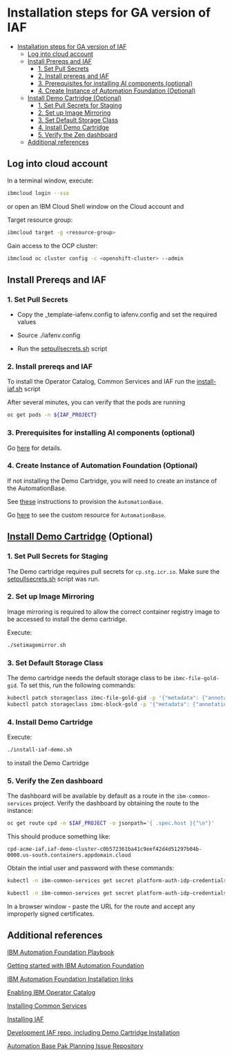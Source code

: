 # Installation steps for GA version of IAF

- [Installation steps for GA version of IAF](#installation-steps-for-ga-version-of-iaf)
  - [Log into cloud account](#log-into-cloud-account)
  - [Install Prereqs and IAF](#install-prereqs-and-iaf)
    - [1. Set Pull Secrets](#1-set-pull-secrets)
    - [2. Install prereqs and IAF](#2-install-prereqs-and-iaf)
    - [3. Prerequisites for installing AI components (optional)](#3-prerequisites-for-installing-ai-components-optional)
    - [4. Create Instance of Automation Foundation (Optional)](#4-create-instance-of-automation-foundation-optional)
  - [Install Demo Cartridge (Optional)](#install-demo-cartridge-optional)
    - [1. Set Pull Secrets for Staging](#1-set-pull-secrets-for-staging)
    - [2. Set up Image Mirroring](#2-set-up-image-mirroring)
    - [3. Set Default Storage Class](#3-set-default-storage-class)
    - [4. Install Demo Cartridge](#4-install-demo-cartridge)
    - [5. Verify the Zen dashboard](#5-verify-the-zen-dashboard)
  - [Additional references](#additional-references)
  
## Log into cloud account

In a terminal window, execute:

```bash
ibmcloud login --sso
```

or open an IBM Cloud Shell window on the Cloud account and

Target resource group:

```bash
ibmcloud target -g <resource-group>
```

Gain access to the OCP cluster:

```bash
ibmcloud oc cluster config -c <openshift-cluster> --admin
```

## Install Prereqs and IAF

### 1. Set Pull Secrets

- Copy the _template-iafenv.config to iafenv.config and set the required values

- Source ./iafenv.config

- Run the [setpullsecrets.sh](./setpullsecrets.sh) script
  
### 2. Install prereqs and IAF

To install the Operator Catalog, Common Services and IAF run the [install-iaf.sh](./install-iaf.sh) script

After several minutes, you can verify that the pods are running

```bash
oc get pods -n ${IAF_PROJECT}
```

### 3. Prerequisites for installing AI components (optional)

Go [here](https://www.ibm.com/docs/en/automationfoundation/1.0_ent?topic=installing-prerequisites#prerequisites-for-installing-ai-components) for details.

### 4. Create Instance of Automation Foundation (Optional)

If not installing the Demo Cartridge, you will need to create an instance of the AutomationBase.

See [these](https://pages.github.ibm.com/automation-base-pak/abp-playbook/planning-install/install-ui-driven#creating-an-instance-of-ibm-automation-foundation) instructions to provision the `AutomationBase`.

Go [here](https://pages.github.ibm.com/automation-base-pak/abp-playbook/cartridges/custom-resources/#automationbase) to see the custom resource for `AutomationBase`.

## [Install Demo Cartridge](https://github.ibm.com/automation-base-pak/iaf-internal/blob/main/install-iaf-demo.sh) (Optional)

### 1. Set Pull Secrets for Staging

The Demo cartridge requires pull secrets for `cp.stg.icr.io`. Make sure the [setpullsecrets.sh](./setpullsecrets.sh) script was run.

### 2. Set up Image Mirroring

Image mirroring is required to allow the correct container registry image to be accessed to install the demo cartridge.

Execute:

```bash
./setimagemirror.sh
```

### 3. Set Default Storage Class

The demo cartridge needs the default storage class to be `ibmc-file-gold-gid`.  To set this, run the following commands:

```bash
kubectl patch storageclass ibmc-file-gold-gid -p '{"metadata": {"annotations":{"storageclass.kubernetes.io/is-default-class":"true"}}}'
kubectl patch storageclass ibmc-block-gold -p '{"metadata": {"annotations":{"storageclass.kubernetes.io/is-default-class":"false"}}}'
```

### 4. Install Demo Cartridge

Execute:

```bash
./install-iaf-demo.sh
```

to install the Demo Cartridge

### 5. Verify the Zen dashboard

The dashboard will be available by default as a route in the `ibm-common-services` project. Verify the dashboard by obtaining the route to the instance:

```bash
oc get route cpd -n $IAF_PROJECT -o jsonpath='{ .spec.host }{"\n"}'
```

This should produce something like:

```console
cpd-acme-iaf.iaf-demo-cluster-c0b572361ba41c9eef42d4d51297b04b-0000.us-south.containers.appdomain.cloud
```

Obtain the intial user and password with these commands:

```bash
kubectl -n ibm-common-services get secret platform-auth-idp-credentials -o jsonpath='{.data.admin_username}\' | base64 -d && echo

kubectl -n ibm-common-services get secret platform-auth-idp-credentials -o jsonpath='{.data.admin_password}' | base64 -d && echo
```

In a browser window - paste the URL for the route and accept any improperly signed certificates.

## Additional references

[IBM Automation Foundation Playbook](https://pages.github.ibm.com/automation-base-pak/abp-playbook/)

[Getting started with IBM Automation Foundation](https://www.ibm.com/support/knowledgecenter/en/cloudpaks_start/cloud-paks/about/overview-cp.html)

[IBM Automation Foundation Installation links](https://www.ibm.com/support/knowledgecenter/SSUJN4_ent/install/installation-links.html)

[Enabling IBM Operator Catalog](https://github.com/IBM/cloud-pak/blob/master/reference/operator-catalog-enablement.md)

[Installing Common Services](https://www.ibm.com/support/knowledgecenter/SSHKN6/installer/3.x.x/install_cs_cli.html)

[Installing IAF](https://www.ibm.com/support/knowledgecenter/SSUJN4_ent/install/installing.html)

[Development IAF repo, including Demo Cartridge Installation](https://github.ibm.com/automation-base-pak/iaf-internal/blob/main/README.md)

[Automation Base Pak Planning Issue Repository](https://github.ibm.com/automation-base-pak/abp-planning)



